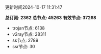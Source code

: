 更新时间2024-10-17 11:31:47

**总订阅: 2362**
**总节点: 45263**
**有效节点: 37268**
- trojan节点: 6138
- v2ray节点: 28311
- ss节点: 2789
- ssr节点: 30
